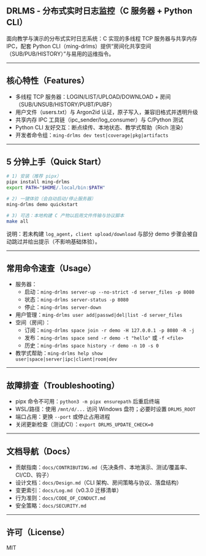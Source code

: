 ## DRLMS - 分布式实时日志监控（C 服务器 + Python CLI）

面向教学与演示的分布式实时日志系统：C 实现的多线程 TCP 服务器与共享内存 IPC，配套 Python CLI（ming-drlms）提供“房间化共享空间（SUB/PUB/HISTORY）”与易用的运维指令。

---

## 核心特性（Features）
- 多线程 TCP 服务器：LOGIN/LIST/UPLOAD/DOWNLOAD + 房间（SUB/UNSUB/HISTORY/PUBT/PUBF）
- 用户文件（users.txt）与 Argon2id 认证，原子写入，兼容旧格式并透明升级
- 共享内存 IPC 工具链（ipc_sender/log_consumer）与 C/Python 测试
- Python CLI 友好交互：断点续传、本地状态、教学式帮助（Rich 渲染）
- 开发者命令组：`ming-drlms dev test|coverage|pkg|artifacts`

---

## 5 分钟上手（Quick Start）
```bash
# 1) 安装（推荐 pipx）
pipx install ming-drlms
export PATH="$HOME/.local/bin:$PATH"

# 2) 一键体验（会自动启动/停止服务器）
ming-drlms demo quickstart

# 3) 可选：本地构建 C 产物以启用文件传输与协议脚本
make all
```

说明：若未构建 `log_agent`，`client upload/download` 与部分 demo 步骤会被自动跳过并给出提示（不影响基础体验）。

---

## 常用命令速查（Usage）
- 服务器：
  - 启动：`ming-drlms server-up --no-strict -d server_files -p 8080`
  - 状态：`ming-drlms server-status -p 8080`
  - 停止：`ming-drlms server-down`
- 用户管理：`ming-drlms user add|passwd|del|list -d server_files`
- 空间（房间）：
  - 订阅：`ming-drlms space join -r demo -H 127.0.0.1 -p 8080 -R -j`
  - 发布：`ming-drlms space send -r demo -t "hello"` 或 `-f <file>`
  - 历史：`ming-drlms space history -r demo -n 10 -s 0`
- 教学式帮助：`ming-drlms help show user|space|server|ipc|client|room|dev`

---

## 故障排查（Troubleshooting）
- pipx 命令不可用：`python3 -m pipx ensurepath` 后重启终端
- WSL/路径：使用 `/mnt/d/...` 访问 Windows 盘符；必要时设置 `DRLMS_ROOT`
- 端口占用：更换 `--port` 或停止占用进程
- 关闭更新检查（测试/CI）：`export DRLMS_UPDATE_CHECK=0`

---

## 文档导航（Docs）
- 贡献指南：`docs/CONTRIBUTING.md`（先决条件、本地演示、测试/覆盖率、CI/CD、钩子）
- 设计文档：`docs/Design.md`（CLI 架构、房间策略与协议、落盘结构）
- 变更索引：`docs/Log.md`（v0.3.0 迁移清单）
- 行为准则：`docs/CODE_OF_CONDUCT.md`
- 安全策略：`docs/SECURITY.md`

---

## 许可（License）
MIT

